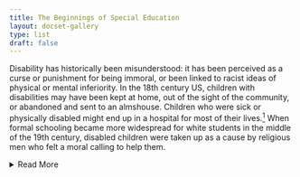 ```yaml
---
title: The Beginnings of Special Education
layout: docset-gallery
type: list
draft: false
---
```

Disability has historically been misunderstood: it has been perceived as a curse or punishment for being immoral, or been linked to racist ideas of physical or mental inferiority. In the 18th century US, children with disabilities may have been kept at home, out of the sight of the community, or abandoned and sent to an almshouse. Children who were sick or physically disabled might end up in a hospital for most of their lives.[^1] When formal schooling became more widespread for white students in the middle of the 19th century, disabled children were taken up as a cause by religious men who felt a moral calling to help them.

<details>
  <summary>Read More</summary>

The earliest schools for disabled children in New York City were started by philanthropists who were not disabled themselves. They learned teaching methods from European educators who had had some success teaching Deaf, blind, and intellectually disabled children.[^2] Some of these early schools were day schools, and others were residential schools, where children lived while they were educated. The initial goals of these residential institutions were to try to rehabilitate those who could adapt to their disability and fit in with society. They soon became places to segregate disabled people away from society, where they weren’t seen.

At first, schools for the blind and Deaf were supported by tuition from wealthy families and charitable donations for poor disabled children. Early institutions for children with intellectual disabilities, however, were funded by the state.[^3] At first, the day schools and state institutions shared a goal of educating or rehabilitating disabled children so they could attend school with nondisabled students, find employment as adults, and become “productive” members of society.[^4] Many people never returned to society, but stayed and worked at the institutions. The purpose of the institutions shifted from being educational to custodial, with some school leaders arguing that children with intellectual disabilities should be completely segregated.[^5]

The way people thought about the worthiness of support for children with certain disabilities is evident in where they located them. Schools for the blind and Deaf were in Manhattan, but the “Idiot School” was located on Randall’s Island, away from the city. Many children with intellectual and developmental disabilities were later sent to residential institutions like Letchworth Village in Rockland County, forty miles from New York City.

As compulsory schooling took effect in the late 19th century, the charitable schools became publicly funded, and new categories of children were created. Elizabeth Farrell, a social welfare reformer working at the Henry Street Settlement, pioneered an “ungraded class.” Farrell also taught children who were pushed out of school because of behavior problems, limited English proficiency, or disability, including "behavioral, academic, physical, or psychological problems," often collectively described as “backward and feeble-minded children.”[^6] She convinced the NYC Board of Education to offer public ungraded classes, starting first at PS1 in lower Manhattan in 1906. By 1908, the public school system’s special education system was taking shape, with a special institution for truants, and classes for the "mentally defective," "incorrigibles," "deaf-mutes," and the blind.[^7] The need for these special classes was evident, but the resources were not available to teach all students. Without an explicit right to education, school staff could decide that students could not be educated and exclude them from school.

[^1]: Irmo Marini, *The History of Treatment Toward People With Disabilities* (New York: Springer Publishing Company, 2021). [https://connect.springerpub.com/content/book/978-0-8261-8063-6/part/part01/chapter/ch01](https://connect.springerpub.com/content/book/978-0-8261-8063-6/part/part01/chapter/ch01).

[^2]: Margaret A. Winzer, *The History of Special Education: From Isolation to Integration* (Washington, DC: Gallaudet University Press, 1993), 77-78.

[^3]:  James Trent, *Inventing the Feeble Mind: A History of Intellectual Disability in the United States* (New York: Oxford University Press, 2016), 826.

[^4]: Trent, *Inventing the Feeble Mind*, 42.

[^5]: Michael M. Gerber, “A History of Special Education,” in *Handbook of Special Education*, Routledge, 2017, 10.

[^6]: Kimberly Kode, *Elizabeth Farrell and the History of Special Education* (Arlington, VA: Council for Exceptional Children, 2002), 42, [https://eric.ed.gov/?id=ED474364](https://eric.ed.gov/?id=ED474364).

[^7]: “New York City’s Schools and What They Cost: The Greatest System in the Country, Costing Annually Something Like $50,000,000, It Is Unable to Accommodate All Children Seeking an Education Here,” *New York Times*, September 13, 1908,[https://www.nytimes.com/1908/09/13/archives/new-york-citys-schools-and-what-they-cost-the-greatest-system-in.html](https://www.nytimes.com/1908/09/13/archives/new-york-citys-schools-and-what-they-cost-the-greatest-system-in.html).
